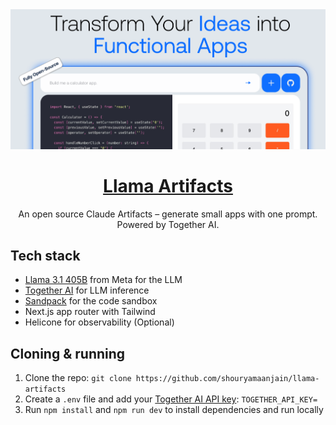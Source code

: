 <a href="https://artifacts.shouryamaanjain.com">
  <img alt="Llama Coder" src="./public/og-image.png">
  <h1 align="center">Llama Artifacts</h1>
</a>

<p align="center">
  An open source Claude Artifacts – generate small apps with one prompt. Powered by Together AI.
</p>

## Tech stack

- [Llama 3.1 405B](https://ai.meta.com/blog/meta-llama-3-1/) from Meta for the LLM
- [Together AI](https://together.ai/) for LLM inference
- [Sandpack](https://sandpack.codesandbox.io/) for the code sandbox
- Next.js app router with Tailwind
- Helicone for observability (Optional)

## Cloning & running

1. Clone the repo: `git clone https://github.com/shouryamaanjain/llama-artifacts`
2. Create a `.env` file and add your [Together AI API key](https://together.xyz/): `TOGETHER_API_KEY=`
3. Run `npm install` and `npm run dev` to install dependencies and run locally
